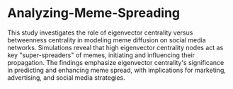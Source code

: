 # Analyzing-Meme-Spreading

This study investigates the role of eigenvector centrality versus betweenness centrality in modeling meme diffusion on social media networks. Simulations reveal that high eigenvector centrality nodes act as key "super-spreaders" of memes, initiating and influencing their propagation. The findings emphasize eigenvector centrality's significance in predicting and enhancing meme spread, with implications for marketing, advertising, and social media strategies.
